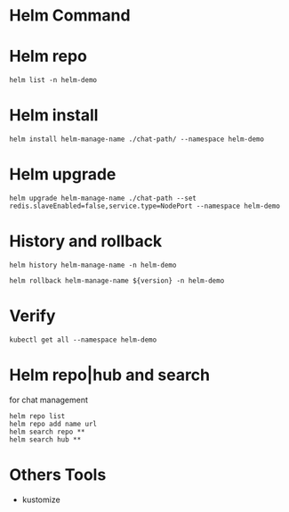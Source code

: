 # Helm Command

# Helm repo

```
helm list -n helm-demo

```

# Helm install

```
helm install helm-manage-name ./chat-path/ --namespace helm-demo
```

# Helm upgrade

```
helm upgrade helm-manage-name ./chat-path --set redis.slaveEnabled=false,service.type=NodePort --namespace helm-demo
```

# History and rollback

```
helm history helm-manage-name -n helm-demo

helm rollback helm-manage-name ${version} -n helm-demo

```

# Verify

```
kubectl get all --namespace helm-demo
```

# Helm repo|hub and search

for chat management

```
helm repo list
helm repo add name url
helm search repo **
helm search hub **
```

# Others Tools

- kustomize
